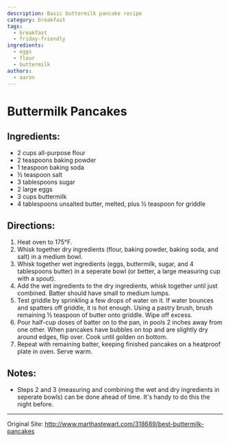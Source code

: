 ```yaml
---
description: Basic buttermilk pancake recipe
category: breakfast
tags:
  - breakfast
  - friday-friendly
ingredients:
  - eggs
  - flour
  - buttermilk
authors:
  - aaron
---
```


# Buttermilk Pancakes

## Ingredients:

  * 2 cups all-purpose flour  
  * 2 teaspoons baking powder  
  * 1 teaspoon baking soda  
  * ½ teaspoon salt  
  * 3 tablespoons sugar  
  * 2 large eggs 
  * 3 cups buttermilk  
  * 4 tablespoons unsalted butter, melted, plus ½ teaspoon for griddle  

## Directions:

  1. Heat oven to 175°F. 
  2. Whisk together dry ingredients (flour, baking powder, baking soda, and salt) in a medium bowl. 
  3. Whisk together wet ingredients (eggs, buttermilk, sugar, and 4 tablespoons butter) in a seperate bowl (or better, a large measuring cup with a spout). 
  4. Add the wet ingredients to the dry ingredients, whisk together until just combined. Batter should have small to medium lumps.  
  5. Test griddle by sprinkling a few drops of water on it. If water bounces and spatters off griddle, it is hot enough. Using a pastry brush, brush remaining ½ teaspoon of butter onto griddle. Wipe off excess.
  6. Pour half-cup doses of batter on to the pan, in pools 2 inches away from one other. When pancakes have bubbles on top and are slightly dry around edges,  flip over. Cook until golden on bottom.  
  7. Repeat with remaining batter, keeping finished pancakes on a heatproof plate in oven. Serve warm.

## Notes:

- Steps 2 and 3 (measuring and combining the wet and dry ingredients in seperate bowls) can be done ahead of time. It's handy to do this the night before.

* * *

Original Site: <http://www.marthastewart.com/318689/best-buttermilk-pancakes>
